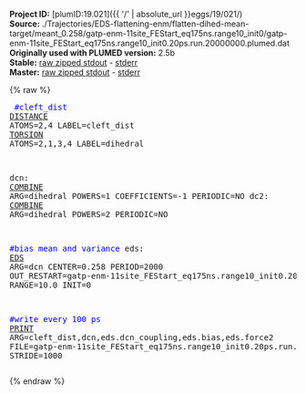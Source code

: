 **Project ID:** [plumID:19.021]({{ '/' | absolute_url }}eggs/19/021/)  
**Source:** ./Trajectories/EDS-flattening-enm/flatten-dihed-mean-target/meant_0.258/gatp-enm-11site_FEStart_eq175ns.range10_init0/gatp-enm-11site_FEStart_eq175ns.range10_init0.20ps.run.20000000.plumed.dat  
**Originally used with PLUMED version:** 2.5b  
**Stable:** [raw zipped stdout](gatp-enm-11site_FEStart_eq175ns.range10_init0.20ps.run.20000000.plumed.dat.plumed.stdout.txt.zip) - [stderr](gatp-enm-11site_FEStart_eq175ns.range10_init0.20ps.run.20000000.plumed.dat.plumed.stderr)  
**Master:** [raw zipped stdout](gatp-enm-11site_FEStart_eq175ns.range10_init0.20ps.run.20000000.plumed.dat.plumed_master.stdout.txt.zip) - [stderr](gatp-enm-11site_FEStart_eq175ns.range10_init0.20ps.run.20000000.plumed.dat.plumed_master.stderr)  

{% raw %}<pre>
<span style="color:blue">#cleft_dist</span>
<a href="https://plumed.github.io/doc-master/user-doc/html/_d_i_s_t_a_n_c_e.html">DISTANCE</a> ATOMS=2,4 LABEL=cleft_dist
<a href="https://plumed.github.io/doc-master/user-doc/html/_t_o_r_s_i_o_n.html">TORSION</a> ATOMS=2,1,3,4 LABEL=dihedral

dcn: <a href="https://plumed.github.io/doc-master/user-doc/html/_c_o_m_b_i_n_e.html">COMBINE</a> ARG=dihedral POWERS=1 COEFFICIENTS=-1 PERIODIC=NO
dc2: <a href="https://plumed.github.io/doc-master/user-doc/html/_c_o_m_b_i_n_e.html">COMBINE</a> ARG=dihedral POWERS=2 PERIODIC=NO

<span style="color:blue">#bias mean and variance</span>
eds: <a href="https://plumed.github.io/doc-master/user-doc/html/_e_d_s.html">EDS</a> ARG=dcn CENTER=0.258 PERIOD=2000 OUT_RESTART=gatp-enm-11site_FEStart_eq175ns.range10_init0.20ps.run.20000000.restart.dat  RANGE=10.0 INIT=0

<span style="color:blue">#write every 100 ps</span>
<a href="https://plumed.github.io/doc-master/user-doc/html/_p_r_i_n_t.html">PRINT</a> ARG=cleft_dist,dcn,eds.dcn_coupling,eds.bias,eds.force2 FILE=gatp-enm-11site_FEStart_eq175ns.range10_init0.20ps.run.20000000.colvars.dat STRIDE=1000
</pre>{% endraw %}
